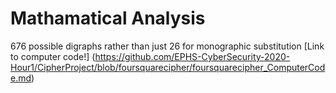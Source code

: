 # Mathamatical Analysis
676 possible digraphs rather than just 26 for monographic substitution
[Link to computer code!] (https://github.com/EPHS-CyberSecurity-2020-Hour1/CipherProject/blob/foursquarecipher/foursquarecipher_ComputerCode.md)
